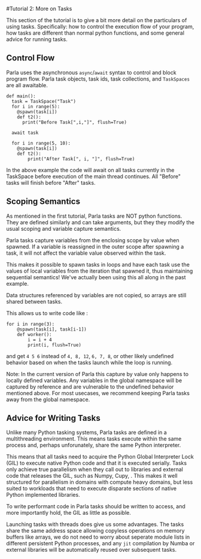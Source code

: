 #Tutorial 2: More on Tasks

This section of the tutorial is to give a bit more detail on the particulars of
using tasks. Specifically: how to control the execution flow of your program,
how tasks are different than normal python functions, and some general advice
for running tasks.

## Control Flow
Parla uses the asynchronous `async`/`await` syntax to control and block program
flow. Parla task objects, task ids, task collections, and `TaskSpaces` are all
awaitable.

```
def main():
  task = TaskSpace("Task")
  for i in range(5):
    @spawn(task[i])
    def t2():
      print("Before Task[",i,"]", flush=True)

  await task

  for i in range(5, 10):
    @spawn(task[i])
    def t2():
        print("After Task[", i, "]", flush=True)

```

In the above example the code will await on all tasks currently in the
TaskSpace before execution of the main thread continues. All "Before" tasks will finish before "After" tasks.


## Scoping Semantics
As mentioned in the first tutorial, Parla tasks are NOT python functions. They
are defined similarly and can take arguments, but they they modify the usual scoping and variable capture semantics.

Parla tasks capture variables from the enclosing scope by value when spawned. If
a variable is reassigned in the outer scope after spawning a task, it will not
affect the variable value observed within the task.

This makes it possible to spawn tasks in loops and have each task use the
values of local variables from the iteration that spawned it, thus maintaining sequential semantics!
We've actually been using this all along in the past example.

Data structures referenced by variables are not copied, so arrays are still
shared between tasks.

This allows us to write code like :

```
for i in range(3):
    @spawn(task[i], task[i-1])
    def worker():
        i = i + 4
        print(i, flush=True)
```

and get `4 5 6` instead of `4, 8, 12`, `6, 7, 8`, or other likely undefined
behavior based on when the tasks launch while the loop is running.

Note: In the current version of Parla this capture by value only happens to
locally defined variables. Any variables in the global namespace will be
captured by reference and are vulnerable to the undefined behavior mentioned
above. For most usecases, we recommend keeping Parla tasks away from the global
namespace.


## Advice for Writing Tasks
Unlike many Python tasking systems, Parla tasks are defined in a multithreading
environment. This means tasks execute within the same process and, perhaps
unforunately, share the same Python interpreter.

This means that all tasks need to acquire the Python Global Interpreter Lock
(GIL) to execute native Python code and that it is executed serially.
Tasks only achieve true parallelism when they call out to libraries and
external code that releases the GIL, such as Numpy, Cupy, .
This makes it well structured for parallelism in domains with compute heavy
domains, but less suited to workloads that need to execute disparate sections
of native Python implemented libraries.

To write performant code in Parla tasks should be written to access, and more
importantly hold, the GIL as little as possible.

Launching tasks with threads does give us some advantages.
The tasks share the same address space allowing copyless operations on memory
buffers like arrays, we do not need to worry about seperate module lists in
different persistent Python processes,  and any `jit` compilation by Numba or external libraries
will be automatically reused over subsequent tasks.



